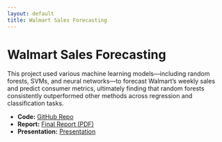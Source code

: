 ```yaml
---
layout: default
title: Walmart Sales Forecasting
---
```


# Walmart Sales Forecasting

This project used various machine learning models—including random forests, SVMs, and neural networks—to forecast Walmart’s weekly sales and predict consumer metrics, ultimately finding that random forests consistently outperformed other methods across regression and classification tasks.
- **Code:** [GitHub Repo](https://github.com/dsatt30/Walmart-Sales-Forecasting)
- **Report:** [Final Report (PDF)](https://github.com/dsatt30/Walmart-Sales-Forecasting/blob/main/Walmart_ML_Report.pdf)
- **Presentation:** [Presentation](https://github.com/dsatt30/Walmart-Sales-Forecasting/blob/main/Walmart_ML_Pres.pptx)


